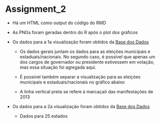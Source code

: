 # Assignment_2

* Há um HTML como output do código do RMD

* As PNGs foram geradas dentro do R após o plot dos gráficos

* Os dados para a 1a visualização foram obtidos da [Base dos Dados](https://basedosdados.org/dataset/br-tse-eleicoes#acesso)

  * Os dados gerais juntam os dados para as eleições municipais e estaduais/nacionais. No segundo caso, é possível que apenas um dos cargos de governador ou presidente estivessem em votação, mas essa situação foi agregada aqui. 
  
  * É possível também separar a visualização para as eleições municipais e estaduais/nacionais no gráfico abaixo
  
  * A linha vertical preta se refere à marcaçaõ das manifestações de 2013

* Os dados para a 2a visualização foram obtidos da [Base dos Dados](https://basedosdados.org/dataset/br-tse-eleicoes)
  
  * Dados para 25 estados
  
